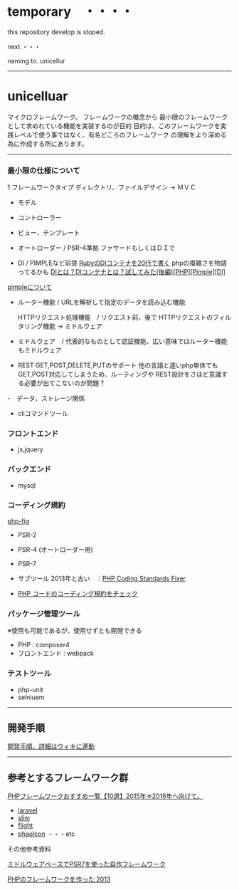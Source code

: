 # temporary　・・・・


this repository develop is stoped.


next ・・・

naming to. unicellur



---------------
# unicelluar

マイクロフレームワーク。 フレームワークの概念から
最小限のフレームワークとして求めれている機能を実装するのが目的
目的は、このフレームワークを実践レベルで使う事ではなく、有名どころのフレームワーク
の理解をより深める為に作成する所にあります。


----------------

### 最小限の仕様について

1 フレームワークタイプ ディレクトリ、ファイルデザイン -> ＭＶＣ

- モデル
- コントローラー
- ビュー、テンプレート


- オートローダー / PSR-4準拠
	ファサードもしくはＤＩで


- DI / PIMPLEなど前提
[RubyのDIコンテナを20行で書く](http://c4se.hatenablog.com/entry/2015/05/03/004218)
	phpの複雑さを物語ってるかも
[DIとは？DIコンテナとは？試してみた(後編)[PHP][Pimple][DI]](http://shiro-goma.hatenablog.com/entry/2014/06/30/092136)

[pimpleについて](http://iakio.hatenablog.com/entry/2014/02/13/233610)



- ルーター機能  /  URLを解析して指定のデータを読み込む機能

    HTTPリクエスト処理機能　/ リクエスト前、後で
    HTTPリクエストのフィルタリング機能 -> ミドルウェア

- ミドルウェア　/ 代表的なものとして認証機能、広い意味ではルーター機能もミドルウェア


- REST
	GET,POST,DELETE,PUTのサポート
	他の言語と違いphp単体でもGET,POST対応してしまうため、ルーティングや
	REST設計をさほど意識する必要が出てこないのが問題？

  

-　データ、ストレージ関係



- cliコマンドツール



### フロントエンド
- js,jquery


### バックエンド
- mysql

### コーディング規約

[php-fig](https://github.com/php-fig/fig-standards)

- PSR-2
- PSR-4 (オートローダー用)
- PSR-7

- サブツール 2013年と古い　：[PHP Coding Standards Fixer](http://9ensan.com/blog/programming/php/php-psr-coding-standards-fixer/)
- [PHP コードのコーディング規約をチェック](http://tk0miya.hatenablog.com/entry/2013/10/24/172535)


### パッケージ管理ツール

※使用も可能であるが、使用せずとも開発できる

- PHP : composer4
- フロントエンド : webpack



### テストツール
- php-unit
- selniuem


----------------

## 開発手順

[開発手順、詳細はウィキに連動](https://bitbucket.org/toysking2016/unicelluar/wiki/Home)

----------------

## 参考とするフレームワーク群

[PHPフレームワークおすすめ一覧【10選】2015年⇒2016年へ向けて。](http://tech.pjin.jp/blog/2015/11/25/php-framework-2015-2016/)

- [laravel](https://github.com/laravel/laravel)
- [slim](https://github.com/slimphp/Slim)
- [flight](https://github.com/mikecao/flight)
- [phaolcon](https://phalconphp.com/ja/)
・・・etc


その他参考資料

[ミドルウェアベースでPSR7を使った自作フレームワーク](http://wsjp.blogspot.jp/2015/04/psr7.html)

[PHPのフレームワークを作った 2013](http://d.hatena.ne.jp/n314/20130416/1366113782)

